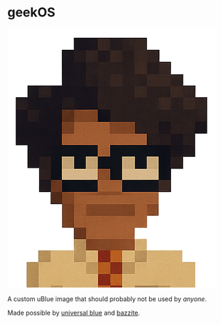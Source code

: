 # geekOS

![geek](./assets/img/geekos_cropped.png)

A custom uBlue image that should probably not be used by _anyone_.

Made possible by [universal blue](https://universal-blue.org/) and [bazzite](https://github.com/ublue-os/bazzite).
